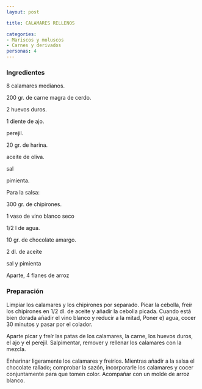 ```yaml
---
layout: post

title: CALAMARES RELLENOS

categories:
- Mariscos y moluscos
- Carnes y derivados
personas: 4 
---
```

<h3>Ingredientes</h3>
8 calamares medianos.

200 gr. de carne magra de cerdo.

2 huevos duros.

1 diente de ajo.

perejil.

20 gr. de harina.

aceite de oliva.

sal

pimienta.

Para la salsa:

300 gr. de chipirones.

1 vaso de vino blanco seco

1/2 l de agua.

10 gr. de chocolate amargo.

2 dl. de aceite

sal y pimienta

Aparte, 4 flanes de arroz

<h3>Preparación</h3>
Limpiar los calamares y los chipirones por separado. Picar la cebolla, freír los chipirones en 1/2 dl. de aceite y añadir la cebolla picada. Cuando está bien dorada añadir el vino blanco y reducir a la mitad, Poner e) agua, cocer 30 minutos y pasar por el colador.

Aparte picar y freír las patas de los calamares, la carne, los huevos duros, el ajo y el perejil. Salpimentar, remover y rellenar los calamares con la mezcla.

Enharinar ligeramente los calamares y freírlos. Mientras añadir a la salsa el chocolate rallado; comprobar la sazón, incorporarle los calamares y cocer conjuntamente para que tomen color. Acompañar con un molde de arroz blanco.